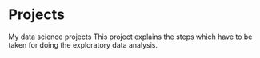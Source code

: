 # Projects
My data science projects
This project explains the steps which have to be taken for doing the exploratory data analysis.
